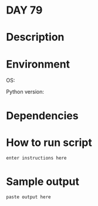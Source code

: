 
# DAY 79

# Description

# Environment
OS:

Python version:

# Dependencies

# How to run script
```
enter instructions here
```

# Sample output
```
paste output here
```
